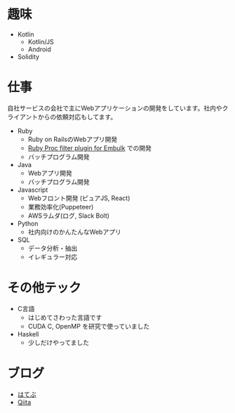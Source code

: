 # 趣味

- Kotlin
  - Kotlin/JS
  - Android
- Solidity

# 仕事

自社サービスの会社で主にWebアプリケーションの開発をしています。社内やクライアントからの依頼対応もしてます。

- Ruby
  - Ruby on RailsのWebアプリ開発
  - [Ruby Proc filter plugin for Embulk](https://github.com/joker1007/embulk-filter-ruby_proc) での開発
  - バッチプログラム開発
- Java
  - Webアプリ開発
  - バッチプログラム開発
- Javascript
  - Webフロント開発 (ピュアJS, React)
  - 業務効率化(Puppeteer)
  - AWSラムダ(ログ, Slack Bolt)
- Python
  - 社内向けのかんたんなWebアプリ
- SQL
  - データ分析・抽出
  - イレギュラー対応

# その他テック

- C言語
  - はじめてさわった言語です
  - CUDA C, OpenMP を研究で使っていました
- Haskell
  - 少しだけやってました

# ブログ

- [はてぶ](https://sikeda107.hatenablog.jp/)
- [Qiita](https://qiita.com/sikeda107)